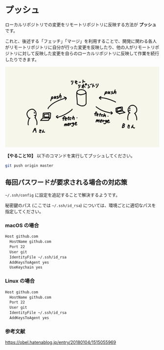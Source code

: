# プッシュ

ローカルリポジトリでの変更をリモートリポジトリに反映する方法が **プッシュ** です。

これと、後述する「フェッチ」「マージ」を利用することで、開発に関わる各人がリモートリポジトリに自分が行った変更を反映したり、他の人がリモートリポジトリに対して反映した変更を自らのローカルリポジトリに反映して作業を続行したりできます。

![プッシュ・フェッチ・マージを活用した共同開発](./media/remote-dev.jpg)

**【やること10】** 以下のコマンドを実行してプッシュしてください。

```bash
git push origin master
```

## 毎回パスワードが要求される場合の対応策

``~/.ssh/config`` に設定を追記することで解決するようです。

秘密鍵のパス (ここでは ``~/.ssh/id_rsa``) については、環境ごとに適切なパスを指定してください。

### macOS の場合

```bash
Host github.com
  HostName github.com
  Port 22
  User git
  IdentityFile ~/.ssh/id_rsa
  AddKeysToAgent yes
  UseKeychain yes
```

### Linux の場合

```bash
Host github.com
  HostName github.com
  Port 22
  User git
  IdentityFile ~/.ssh/id_rsa
  AddKeysToAgent yes
```

### 参考文献

https://obel.hatenablog.jp/entry/20180104/1515055969
